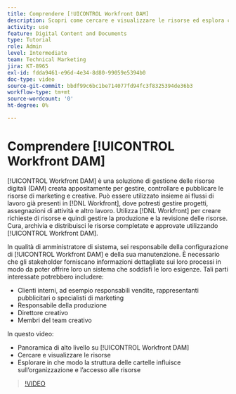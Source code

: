 ```yaml
---
title: Comprendere [!UICONTROL Workfront DAM]
description: Scopri come cercare e visualizzare le risorse ed esplora come la struttura di cartelle influisce sull’organizzazione delle risorse e sull’accesso a [!UICONTROL Workfront DAM].
activity: use
feature: Digital Content and Documents
type: Tutorial
role: Admin
level: Intermediate
team: Technical Marketing
jira: KT-8965
exl-id: fdda9461-e96d-4e34-8d80-99059e5394b0
doc-type: video
source-git-commit: bbdf99c6bc1be714077fd94fc3f8325394de36b3
workflow-type: tm+mt
source-wordcount: '0'
ht-degree: 0%

---
```


# Comprendere [!UICONTROL Workfront DAM]

[!UICONTROL Workfront DAM] è una soluzione di gestione delle risorse digitali (DAM) creata appositamente per gestire, controllare e pubblicare le risorse di marketing e creative. Può essere utilizzato insieme ai flussi di lavoro già presenti in [!DNL Workfront], dove potresti gestire progetti, assegnazioni di attività e altro lavoro. Utilizza [!DNL Workfront] per creare richieste di risorse e quindi gestire la produzione e la revisione delle risorse. Cura, archivia e distribuisci le risorse completate e approvate utilizzando [!UICONTROL Workfront DAM].


In qualità di amministratore di sistema, sei responsabile della configurazione di [!UICONTROL Workfront DAM] e della sua manutenzione. È necessario che gli stakeholder forniscano informazioni dettagliate sui loro processi in modo da poter offrire loro un sistema che soddisfi le loro esigenze. Tali parti interessate potrebbero includere:

* Clienti interni, ad esempio responsabili vendite, rappresentanti pubblicitari o specialisti di marketing
* Responsabile della produzione
* Direttore creativo
* Membri del team creativo

In questo video:

* Panoramica di alto livello su [!UICONTROL Workfront DAM]
* Cercare e visualizzare le risorse
* Esplorare in che modo la struttura delle cartelle influisce sull’organizzazione e l’accesso alle risorse

>[!VIDEO](https://video.tv.adobe.com/v/335228/?quality=12&learn=on&enablevpops=1)
